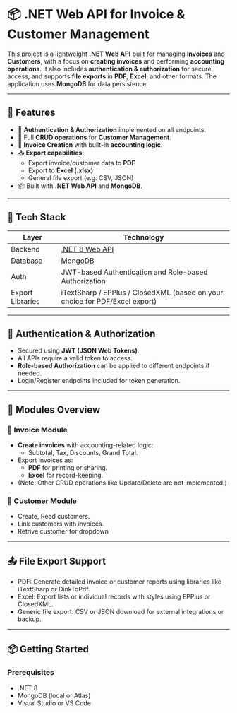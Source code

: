 # 📦 .NET Web API for Invoice & Customer Management

This project is a lightweight **.NET Web API** built for managing **Invoices** and **Customers**, with a focus on **creating invoices** and performing **accounting operations**. It also includes **authentication & authorization** for secure access, and supports **file exports** in **PDF**, **Excel**, and other formats. The application uses **MongoDB** for data persistence.

---

## 🚀 Features

- 🔐 **Authentication & Authorization** implemented on all endpoints.
- 👥 Full **CRUD operations** for **Customer Management**.
- 🧾 **Invoice Creation** with built-in **accounting logic**.
- 📤 **Export capabilities**:
  - Export invoice/customer data to **PDF**
  - Export to **Excel (.xlsx)**
  - General file export (e.g. CSV, JSON)
- 📦 Built with **.NET Web API** and **MongoDB**.

---

## 🧰 Tech Stack

| Layer | Technology |
|-------|------------|
| Backend | [.NET 8 Web API](https://dotnet.microsoft.com/) |
| Database | [MongoDB](https://www.mongodb.com/) |
| Auth | JWT-based Authentication and Role-based Authorization |
| Export Libraries | iTextSharp / EPPlus / ClosedXML (based on your choice for PDF/Excel export) |

---

## 🔐 Authentication & Authorization

- Secured using **JWT (JSON Web Tokens)**.
- All APIs require a valid token to access.
- **Role-based Authorization** can be applied to different endpoints if needed.
- Login/Register endpoints included for token generation.

---

## 📁 Modules Overview

### 🧾 Invoice Module
- **Create invoices** with accounting-related logic:
  - Subtotal, Tax, Discounts, Grand Total.
- Export invoices as:
  - **PDF** for printing or sharing.
  - **Excel** for record-keeping.
- (Note: Other CRUD operations like Update/Delete are not implemented.)

### 👥 Customer Module
- Create, Read customers.
- Link customers with invoices.
- Retrive customer for dropdown

---

## 📤 File Export Support

- PDF: Generate detailed invoice or customer reports using libraries like iTextSharp or DinkToPdf.
- Excel: Export lists or individual records with styles using EPPlus or ClosedXML.
- Generic file export: CSV or JSON download for external integrations or backup.

---

## 📦 Getting Started

### Prerequisites
- .NET 8
- MongoDB (local or Atlas)
- Visual Studio or VS Code

